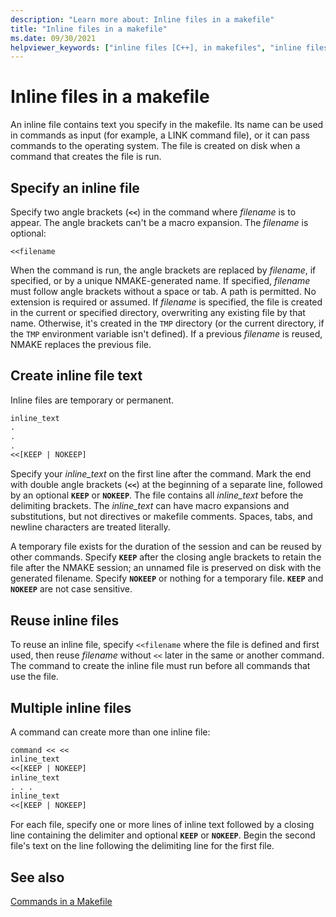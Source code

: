 ```yaml
---
description: "Learn more about: Inline files in a makefile"
title: "Inline files in a makefile"
ms.date: 09/30/2021
helpviewer_keywords: ["inline files [C++], in makefiles", "inline files [C++]", "NMAKE program, inline files", "makefiles, inline files", "files [C++], inline", "inline files, multiple NMAKE", "multiple inline files", "inline files, reusing NMAKE", "reusing inline files", "inline files, creating text", "inline files [C++], specifying NMAKE"]
---
```

# Inline files in a makefile

An inline file contains text you specify in the makefile. Its name can be used in commands as input (for example, a LINK command file), or it can pass commands to the operating system. The file is created on disk when a command that creates the file is run.

## <a name="specifying-an-inline-file"> Specify an inline file

Specify two angle brackets (**`<<`**) in the command where *filename* is to appear. The angle brackets can't be a macro expansion. The *filename* is optional:

```makefile
<<filename
```

When the command is run, the angle brackets are replaced by *filename*, if specified, or by a unique NMAKE-generated name. If specified, *filename* must follow angle brackets without a space or tab. A path is permitted. No extension is required or assumed. If *filename* is specified, the file is created in the current or specified directory, overwriting any existing file by that name. Otherwise, it's created in the `TMP` directory (or the current directory, if the `TMP` environment variable isn't defined). If a previous *filename* is reused, NMAKE replaces the previous file.

## <a name="creating-inline-file-text"> Create inline file text

Inline files are temporary or permanent.

```makefile
inline_text
.
.
.
<<[KEEP | NOKEEP]
```

Specify your *inline_text* on the first line after the command. Mark the end with double angle brackets (**`<<`**) at the beginning of a separate line, followed by an optional **`KEEP`** or **`NOKEEP`**. The file contains all *inline_text* before the delimiting brackets. The *inline_text* can have macro expansions and substitutions, but not directives or makefile comments. Spaces, tabs, and newline characters are treated literally.

A temporary file exists for the duration of the session and can be reused by other commands. Specify **`KEEP`** after the closing angle brackets to retain the file after the NMAKE session; an unnamed file is preserved on disk with the generated filename. Specify **`NOKEEP`** or nothing for a temporary file. **`KEEP`** and **`NOKEEP`** are not case sensitive.

## <a name="reusing-inline-files"> Reuse inline files

To reuse an inline file, specify `<<filename` where the file is defined and first used, then reuse *filename* without `<<` later in the same or another command. The command to create the inline file must run before all commands that use the file.

## <a name="multiple-inline-files"> Multiple inline files

A command can create more than one inline file:

```makefile
command << <<
inline_text
<<[KEEP | NOKEEP]
inline_text
. . .
inline_text
<<[KEEP | NOKEEP]
```

For each file, specify one or more lines of inline text followed by a closing line containing the delimiter and optional **`KEEP`** or **`NOKEEP`**. Begin the second file's text on the line following the delimiting line for the first file.

## See also

[Commands in a Makefile](commands-in-a-makefile.md)
